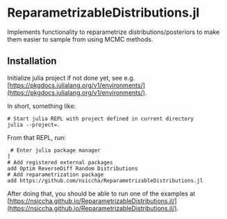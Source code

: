 # ReparametrizableDistributions.jl

Implements functionality to reparametrize distributions/posteriors to make them easier to sample from using MCMC methods.

## Installation

Initialize julia project if not done yet, see e.g. [https://pkgdocs.julialang.org/v1/environments/](https://pkgdocs.julialang.org/v1/environments/).

In short, something like:

```{.bash}
# Start julia REPL with project defined in current directory
julia --project=.
```
From that REPL, run:
```{.julia}
 # Enter julia package manager
]
# Add registered external packages
add Optim ReverseDiff Random Distributions 
# Add reparametrization package
add https://github.com/nsiccha/ReparametrizableDistributions.jl  
```

After doing that, you should be able to run one of the examples  at [https://nsiccha.github.io/ReparametrizableDistributions.jl/](https://nsiccha.github.io/ReparametrizableDistributions.jl/).